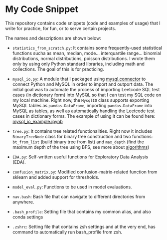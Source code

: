# My Code Snippet

This repository contains code snippets (code and examples of usage) that I write for practice, for fun, or to serve certain projects.

The names and descriptions are shown below:

- `statistics_from_scratch.py`: It contains some frequently-used statistical functions sucha as mean, median, mode... interquartile range... binomial distributions, normal distributions, poisson distributions. I wrote them only by using only Python standard libraries, including math and collections. The goal of this is for practicing.
- `mysql_io.py`: A module that I packaged using [mysql.connector](https://dev.mysql.com/doc/connector-python/en/) to connect Python and MySQL in order to import and outport data. The initial goal was to automate the process of importing Leetcode SQL test cases (in dictionary form) into MySQL so that I can test my SQL code on my local machine. Right now, the `MysqlIO` class supports exporting MySQL tables as `pandas.DataFrame`, importing `pandas.DataFrame` into MySQL as tables, as well as automatically handling the Leetcode test cases in dictionary forms. The example of using it can be found here: [mysql_io_example.ipynb](example/mysql_io_example.ipynb)
- `tree.py`: It contains tree related functionalities. Right now it includes `BinaryTreeNode` class for binary tree construction and two functions: `bt_from_list` (build binary tree from list) and `max_depth` (find the maximum depth of the tree using BFS, see more about [algorithms](https://github.com/xuzhou338/ds-tools/tree/master/algorithm_problems#max_depth))
- `EDA.py`: Self-written useful functions for Exploratory Data Analysis (EDA).
- `confusion_matrix.py`: Modified confusion-matrix-related function from sklearn and added support for thresholds.
- `model_eval.py`: Functions to be used in model evaluations.

- `nav.bash`: Bash file that can navigate to different directories from anywhere.
- `.bash_profile`: Setting file that contains my common alias, and also conda settings
- `.zshrc`: Setting file that contains zsh settings and at the very end, has command to automatically run bash_profile from zsh.